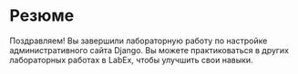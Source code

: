 # Резюме

Поздравляем! Вы завершили лабораторную работу по настройке административного сайта Django. Вы можете практиковаться в других лабораторных работах в LabEx, чтобы улучшить свои навыки.

